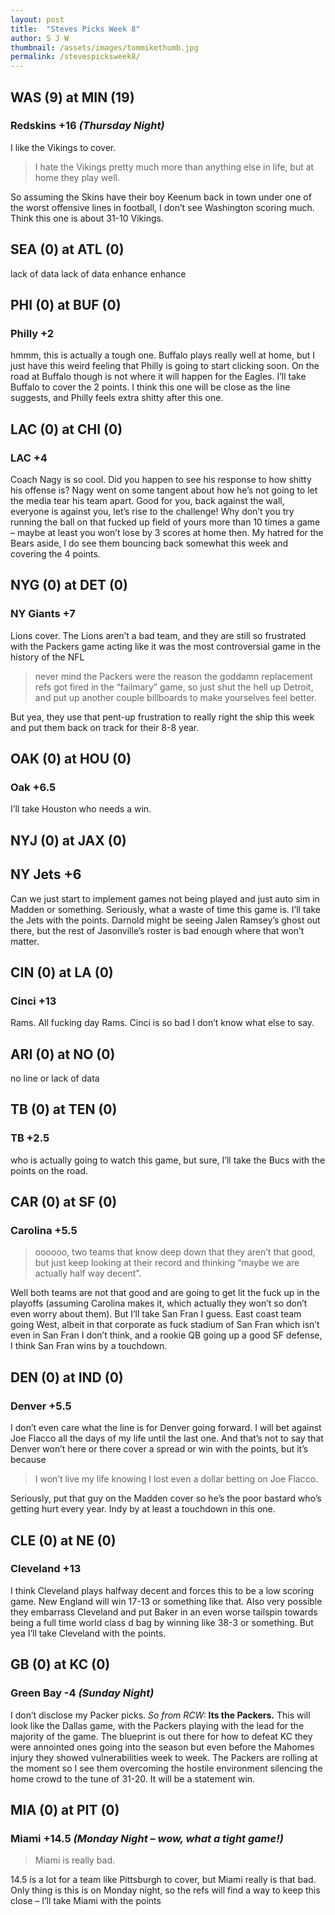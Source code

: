 ```yaml
---
layout: post
title:  "Steves Picks Week 8"
author: S J W
thumbnail: /assets/images/tommikethumb.jpg
permalink: /stevespicksweek8/
---
```


## **WAS (9) at MIN (19)** 
### **Redskins +16** *(Thursday Night)* 
I like the Vikings to cover. 
>I hate the Vikings pretty much more than anything else in life, but at home they play well.

So assuming the Skins have their boy Keenum back in town under one of the worst offensive lines in football, I don’t see Washington scoring much. Think this one is about 31-10 Vikings. 

## **SEA (0) at ATL (0)** 
lack of data lack of data enhance enhance

## **PHI (0) at BUF (0)** 
### **Philly +2** 
hmmm, this is actually a tough one. Buffalo plays really well at home, but I just have this weird feeling that Philly is going to start clicking soon. On the road at Buffalo though is not where it will happen for the Eagles. I’ll take Buffalo to cover the 2 points. I think this one will be close as the line suggests, and Philly feels extra shitty after this one.

## **LAC (0) at CHI (0)** 
### **LAC +4** 
Coach Nagy is so cool. Did you happen to see his response to how shitty his offense is? Nagy went on some tangent about how he’s not going to let the media tear his team apart. Good for you, back against the wall, everyone is against you, let’s rise to the challenge! Why don’t you try running the ball on that fucked up field of yours more than 10 times a game – maybe at least you won’t lose by 3 scores at home then. My hatred for the Bears aside, I do see them bouncing back somewhat this week and covering the 4 points.

## **NYG (0) at DET (0)** 
### **NY Giants +7** 
Lions cover. The Lions aren’t a bad team, and they are still so frustrated with the Packers game acting like it was the most controversial game in the history of the NFL 

>never mind the Packers were the reason the goddamn replacement refs got fired in the “failmary” game, so just shut the hell up Detroit, and put up another couple billboards to make yourselves feel better. 

But yea, they use that pent-up frustration to really right the ship this week and put them back on track for their 8-8 year.

## **OAK (0) at HOU (0)** 
### **Oak +6.5**  
I’ll take Houston who needs a win.

## **NYJ (0) at JAX (0)**
## **NY Jets +6**  
Can we just start to implement games not being played and just auto sim in Madden or something. Seriously, what a waste of time this game is. I’ll take the Jets with the points. Darnold might be seeing Jalen Ramsey’s ghost out there, but the rest of Jasonville’s roster is bad enough where that won’t matter.

## **CIN (0) at LA (0)** 
### **Cinci +13** 
Rams. All fucking day Rams. Cinci is so bad I don’t know what else to say.

## **ARI (0) at NO (0)** 
no line or lack of data

## **TB (0) at TEN (0)** 
### **TB +2.5**  
who is actually going to watch this game, but sure, I’ll take the Bucs with the points on the road.

## **CAR (0) at SF (0)** 
### **Carolina +5.5**  
>oooooo, two teams that know deep down that they aren’t that good,
but just keep looking at their record and thinking “maybe we are actually half way decent”. 

Well both teams are not that good and are going to get lit the fuck up in the playoffs (assuming Carolina makes it, which actually they won’t so don’t even worry about them). But I’ll take San Fran I guess. East coast team going West, albeit in that corporate as fuck stadium of San Fran which isn’t even in San Fran I don’t think, and a rookie QB going up a good SF defense, I think San Fran wins by a touchdown. 

## **DEN (0) at IND (0)** 
### **Denver +5.5**  
I don’t even care what the line is for Denver going forward. I will bet against Joe Flacco all the days of my life until the last one. And that’s not to say that Denver won’t here or there cover a spread or win with the points, but it’s because 

>I won’t live my life knowing I lost even a dollar betting on Joe Flacco. 

Seriously, put that guy on the Madden cover so he’s the poor bastard who’s getting hurt every year. Indy by at least a touchdown in this one.

## **CLE (0) at NE (0)** 
### **Cleveland +13**  
I think Cleveland plays halfway decent and forces this to be a low scoring game. New England will win 17-13 or something like that. Also very possible they embarrass Cleveland and put Baker in an even worse tailspin towards being a full time world class d bag by winning like 38-3 or something. But yea I’ll take Cleveland with the points.

## **GB (0) at KC (0)**
### **Green Bay -4** *(Sunday Night)*  
I don’t disclose my Packer picks. *So from RCW:* **Its the Packers.** This will look like the Dallas game, with the Packers playing with the lead for the majority of the game. The blueprint is out there for how to defeat KC they were annointed ones going into the season but even before the Mahomes injury they showed vulnerabilities week to week.  The Packers are rolling at the moment so I see them overcoming the hostile environment silencing the home crowd to the tune of 31-20. It will be a statement win. 

## **MIA (0) at PIT (0)** 
### **Miami +14.5** *(Monday Night – wow, what a tight game!)*
>Miami is really bad. 

14.5 is a lot for a team like Pittsburgh to cover, but Miami really is that bad. Only thing is this is on Monday night, so the refs will find a way to keep this close – I’ll take Miami with the points
